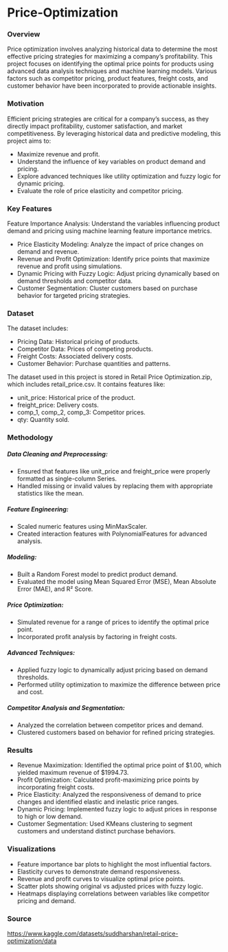 # Price-Optimization

### Overview

Price optimization involves analyzing historical data to determine the most effective pricing strategies for maximizing a company’s profitability. This project focuses on identifying the optimal price points for products using advanced data analysis techniques and machine learning models. Various factors such as competitor pricing, product features, freight costs, and customer behavior have been incorporated to provide actionable insights.

### Motivation

Efficient pricing strategies are critical for a company’s success, as they directly impact profitability, customer satisfaction, and market competitiveness. By leveraging historical data and predictive modeling, this project aims to:

- Maximize revenue and profit.
- Understand the influence of key variables on product demand and pricing.
- Explore advanced techniques like utility optimization and fuzzy logic for dynamic pricing.
- Evaluate the role of price elasticity and competitor pricing.

### Key Features

Feature Importance Analysis: Understand the variables influencing product demand and pricing using machine learning feature importance metrics.

- Price Elasticity Modeling: Analyze the impact of price changes on demand and revenue.
- Revenue and Profit Optimization: Identify price points that maximize revenue and profit using simulations.
- Dynamic Pricing with Fuzzy Logic: Adjust pricing dynamically based on demand thresholds and competitor data.
- Customer Segmentation: Cluster customers based on purchase behavior for targeted pricing strategies.

### Dataset

The dataset includes:

- Pricing Data: Historical pricing of products.
- Competitor Data: Prices of competing products.
- Freight Costs: Associated delivery costs.
- Customer Behavior: Purchase quantities and patterns.

The dataset used in this project is stored in Retail Price Optimization.zip, which includes retail_price.csv. It contains features like:

- unit_price: Historical price of the product.
- freight_price: Delivery costs.
- comp_1, comp_2, comp_3: Competitor prices.
- qty: Quantity sold.

### Methodology

##### Data Cleaning and Preprocessing:
- Ensured that features like unit_price and freight_price were properly formatted as single-column Series.
- Handled missing or invalid values by replacing them with appropriate statistics like the mean.

##### Feature Engineering:
- Scaled numeric features using MinMaxScaler.
- Created interaction features with PolynomialFeatures for advanced analysis.

##### Modeling:
- Built a Random Forest model to predict product demand.
- Evaluated the model using Mean Squared Error (MSE), Mean Absolute Error (MAE), and R² Score.

##### Price Optimization:
- Simulated revenue for a range of prices to identify the optimal price point.
- Incorporated profit analysis by factoring in freight costs.

##### Advanced Techniques:
- Applied fuzzy logic to dynamically adjust pricing based on demand thresholds.
- Performed utility optimization to maximize the difference between price and cost.

##### Competitor Analysis and Segmentation:
- Analyzed the correlation between competitor prices and demand.
- Clustered customers based on behavior for refined pricing strategies.

### Results

- Revenue Maximization: Identified the optimal price point of $1.00, which yielded maximum revenue of $1994.73.
- Profit Optimization: Calculated profit-maximizing price points by incorporating freight costs.
- Price Elasticity: Analyzed the responsiveness of demand to price changes and identified elastic and inelastic price ranges.
- Dynamic Pricing: Implemented fuzzy logic to adjust prices in response to high or low demand.
- Customer Segmentation: Used KMeans clustering to segment customers and understand distinct purchase behaviors.

### Visualizations

- Feature importance bar plots to highlight the most influential factors.
- Elasticity curves to demonstrate demand responsiveness.
- Revenue and profit curves to visualize optimal price points.
- Scatter plots showing original vs adjusted prices with fuzzy logic.
- Heatmaps displaying correlations between variables like competitor pricing and demand.

### Source

https://www.kaggle.com/datasets/suddharshan/retail-price-optimization/data
